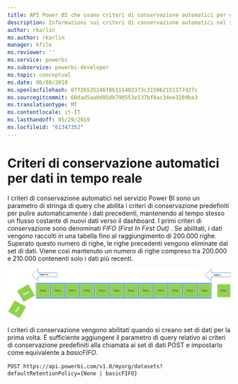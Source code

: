 ```yaml
---
title: API Power BI che usano criteri di conservazione automatici per dati in tempo reale
description: Informazioni sui criteri di conservazione automatici nel servizio Power BI
author: rkarlin
ms.author: rkarlin
manager: kfile
ms.reviewer: ''
ms.service: powerbi
ms.subservice: powerbi-developer
ms.topic: conceptual
ms.date: 06/08/2018
ms.openlocfilehash: 07726535246f8b115402373c315062151177d27c
ms.sourcegitcommit: 60dad5aa0d85db790553e537bf8ac34ee3289ba3
ms.translationtype: MT
ms.contentlocale: it-IT
ms.lasthandoff: 05/29/2019
ms.locfileid: "61347352"
---
```

# <a name="automatic-retention-policy-for-real-time-data"></a>Criteri di conservazione automatici per dati in tempo reale

I criteri di conservazione automatici nel servizio Power BI sono un parametro di stringa di query che abilita i criteri di conservazione predefiniti per pulire automaticamente i dati precedenti, mantenendo al tempo stesso un flusso costante di nuovi dati verso il dashboard. I primi criteri di conservazione sono denominati *FIFO (First In First Out)* . Se abilitati, i dati vengono raccolti in una tabella fino al raggiungimento di 200.000 righe. Superato questo numero di righe, le righe precedenti vengono eliminate dal set di dati. Viene così mantenuto un numero di righe compreso tra 200.000 e 210.000 contenenti solo i dati più recenti.  
  
<center>

![criteri di conservazione](media/api-Automatic-retention-policy-for-real-time-data/retention-policy.png) 

</center>

I criteri di conservazione vengono abilitati quando si creano set di dati per la prima volta. È sufficiente aggiungere il parametro di query relativo ai criteri di conservazione predefiniti alla chiamata ai set di dati POST e impostarlo come equivalente a *basicFIFO*.  
  
    POST https://api.powerbi.com/v1.0/myorg/datasets?defaultRetentionPolicy={None | basicFIFO}